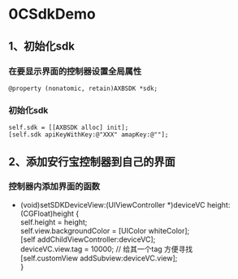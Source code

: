 # 0CSdkDemo

## 1、初始化sdk
### 在要显示界面的控制器设置全局属性
`@property (nonatomic, retain)AXBSDK *sdk;` 
  
### 初始化sdk
`self.sdk = [[AXBSDK alloc] init];`  
`[self.sdk apiKeyWithKey:@"XXX" amapKey:@""];`    

## 2、添加安行宝控制器到自己的界面
### 控制器内添加界面的函数
- (void)setSDKDeviceView:(UIViewController *)deviceVC height:(CGFloat)height {  
    self.height = height;  
    self.view.backgroundColor = [UIColor whiteColor];  
    [self addChildViewController:deviceVC];  
    deviceVC.view.tag = 10000; // 给其一个tag 方便寻找  
    [self.customView addSubview:deviceVC.view];  
}
